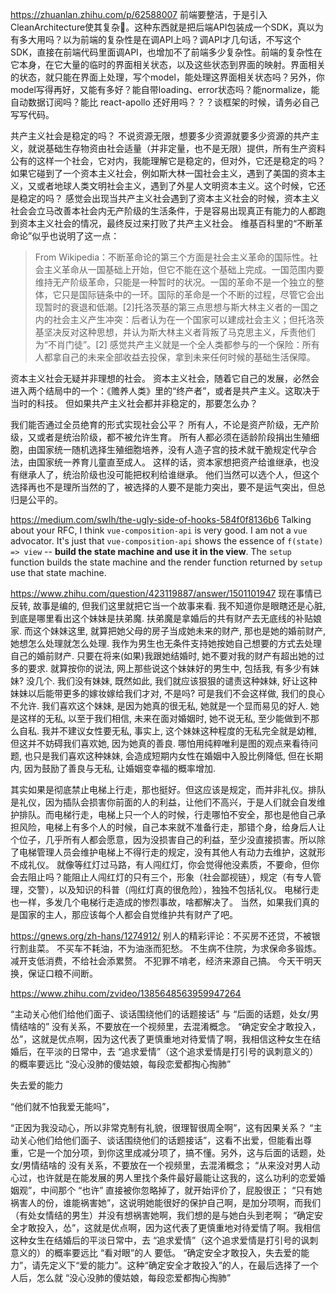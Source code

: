 https://zhuanlan.zhihu.com/p/62588007
前端要整洁，于是引入CleanArchitecture使其复杂💩。这种东西就是把后端API包装成一个SDK，真以为有多大用吗？以为前端的复杂性是在调API上吗？调API才几句话，不写这个SDK，直接在前端代码里面调API，也增加不了前端多少复杂性。前端的复杂性在它本身，在它大量的临时的界面相关状态，以及这些状态到界面的映射。界面相关的状态，就只能在界面上处理，写个model，能处理这界面相关状态吗？另外，你model写得再好，又能有多好？能自带loading、error状态吗？能normalize，能自动数据订阅吗？能比 react-apollo 还好用吗？？？谈框架的时候，请务必自己写写代码。



共产主义社会是稳定的吗？
不说资源无限，想要多少资源就要多少资源的共产主义，就说基础生存物资由社会适量（并非定量，也不是无限）提供，所有生产资料公有的这样一个社会，它对内，我能理解它是稳定的，但对外，它还是稳定的吗？
如果它碰到了一个资本主义社会，例如斯大林一国社会主义，遇到了美国的资本主义，又或者地球人类文明社会主义，遇到了外星人文明资本主义。这个时候，它还是稳定的吗？
感觉会出现当共产主义社会遇到了资本主义社会的时候，资本主义社会会立马改善本社会内无产阶级的生活条件，于是容易出现真正有能力的人都跑到资本主义社会的情况，最终反过来打败了共产主义社会。
维基百科里的“不断革命论”似乎也说明了这一点：
> From Wikipedia：不断革命论的第三个方面是社会主义革命的国际性。社会主义革命从一国基础上开始，但它不能在这个基础上完成。一国范围内要维持无产阶级革命，只能是一种暂时的状况。一国的革命不是一个独立的整体，它只是国际链条中的一环。国际的革命是一个不断的过程，尽管它会出现暂时的衰退和低潮。[2]托洛茨基的第三点思想与斯大林主义者的一国之内的社会主义产生冲突：后者认为在一个国家可以建成社会主义；但托洛茨基坚决反对这种思想，并认为斯大林主义者背叛了马克思主义，斥责他们为“不肖门徒”。[2]
感觉共产主义就是一个全人类都参与的一个保险：所有人都拿自己的未来全部收益去投保，拿到未来任何时候的基础生活保障。

资本主义社会无疑并非理想的社会。
资本主义社会，随着它自己的发展，必然会进入两个结局中的一个：《赡养人类》里的“终产者”，或者是共产主义。这取决于当时的科技。
但如果共产主义社会都并非稳定的，那要怎么办？

我们能否通过全员绝育的形式实现社会公平？
所有人，不论是资产阶级，无产阶级，又或者是统治阶级，都不被允许生育。
所有人都必须在适龄阶段捐出生殖细胞，由国家统一随机选择生殖细胞培养，没有人造子宫的技术就干脆规定代孕合法，由国家统一养育儿童直至成人。
这样的话，资本家想把资产给谁继承，也没有继承人了，统治阶级也没可能把权利给谁继承。
他们当然可以选个人，但这个选择再也不是理所当然的了，被选择的人要不是能力突出，要不是运气突出，但总归是公平的。


https://medium.com/swlh/the-ugly-side-of-hooks-584f0f8136b6
Talking about your RFC, I think `vue-composition-api` is very good. I am not a `vue` advocator. It's just that `vue-composition-api` shows the essence of `f(state) => view` -- **build the state machine and use it in the view**.  The `setup` function builds the state machine and the render function returned by `setup` use that state machine.



https://www.zhihu.com/question/423119887/answer/1501101947
现在事情已反转, 故事是编的, 但我们这里就把它当一个故事来看.
我不知道你是眼瞎还是心脏, 到底是哪里看出这个妹妹是扶弟魔.
扶弟魔是拿婚后的共有财产去无底线的补贴娘家.
而这个妹妹这里, 就算把她父母的房子当成她未来的财产, 那也是她的婚前财产, 她想怎么处理就怎么处理.
我作为男生也无条件支持她按她自己想要的方式去处理自己的婚前财产. 只要在将来(如果)我跟她结婚时, 她不要对我的财产有超出她的过多的要求.
就算按你的说法, 网上那些说这个妹妹好的男生中, 包括我, 有多少有妹妹? 没几个. 
我们没有妹妹, 既然如此, 我们就应该狠狠的谴责这种妹妹, 好让这种妹妹以后能带更多的嫁妆嫁给我们才对, 不是吗?
可是我们不会这样做, 我们的良心不允许. 我们喜欢这个妹妹, 是因为她真的很无私, 她就是一个显而易见的好人.
她是这样的无私, 以至于我们相信, 未来在面对婚姻时, 她不说无私, 至少能做到不那么自私.
我并不建议女性要无私, 事实上, 这个妹妹这种程度的无私完全就是幼稚, 但这并不妨碍我们喜欢她, 因为她真的善良.
哪怕用纯粹唯利是图的观点来看待问题, 也只是我们喜欢这种妹妹, 会造成短期内女性在婚姻中入股比例降低, 但在长期内, 因为鼓励了善良与无私, 让婚姻变幸福的概率增加.


其实如果是彻底禁止电梯上行走，那也挺好。但这应该是规定，而并非礼仪。排队是礼仪，因为插队会损害你前面的人的利益，让他们不高兴，于是人们就会自发维护排队。而电梯行走，电梯上只一个人的时候，行走哪怕不安全，那也是他自己承担风险，电梯上有多个人的时候，自己本来就不准备行走，那错个身，给身后人让个位子，几乎所有人都会愿意，因为没损害自己的利益，至少没直接损害。所以除了电梯管理人员会维护电梯上不得行走的规定，没有其他人有动力去维护，这就形不成礼仪。
就像等红灯过马路，有人闯红灯，你会觉得他没素质，不要命，但你会去阻止吗？能阻止人闯红灯的只有三个，形象（社会鄙视链），规定（有专人管理，交警），以及知识的科普（闯红灯真的很危险），独独不包括礼仪。
电梯行走也一样，多发几个电梯行走造成的惨烈事故，啥都解决了。
当然，如果我们真的是国家的主人，那应该每个人都会自觉维护共有财产了吧。



https://gnews.org/zh-hans/1274912/
别人的精彩评论：不买房不还贷，不被银行割韭菜。 不买车不耗油，不为油涨而犯愁。 不生病不住院，为求保命多锻炼。 减开支低消费，不给社会添累赘。 不犯罪不啃老，经济来源自己搞。 今天干明天换，保证口粮不间断。



https://www.zhihu.com/zvideo/1385648563959947264

“主动关心他们给他们面子、谈话围绕他们的话题接话” 与 “后面的话题，处女/男情结啥的” 没有关系，不要放在一个视频里，去混淆概念。
“确定安全才敢投入，怂”，这就是优点啊，因为这代表了更慎重地对待爱情了啊，我相信这种女生在结婚后，在平淡的日常中，去 “追求爱情”（这个追求爱情是打引号的讽刺意义的）的概率要远比
“没心没肺的傻姑娘，每段恋爱都掏心掏肺”

失去爱的能力

“他们就不怕我爱无能吗”，

“正因为我没动心，所以非常克制有礼貌，很理智很周全啊”，这有因果关系？
“主动关心他们给他们面子、谈话围绕他们的话题接话”，这看不出爱，但能看出尊重，它是一个加分项，到你这里成减分项了，搞不懂。另外，这与后面的话题，处女/男情结啥的 没有关系，不要放在一个视频里，去混淆概念；
“从来没对男人动心过，也许就是在能发展的男人里找个条件最好最能让这我的，这么功利的恋爱婚姻观”，中间那个 “也许” 直接被你忽略掉了，就开始评价了，屁股很正；
“只有她祸害人的份，谁能祸害她”，这说明她能很好的保护自己啊，是加分项啊，而我们（有处女情结的男生）并没有想祸害她啊，我们想的是与她白头到老啊；
“确定安全才敢投入，怂”，这就是优点啊，因为这代表了更慎重地对待爱情了啊。我相信这种女生在结婚后的平淡日常中，去 “追求爱情”（这个追求爱情是打引号的讽刺意义的）的概率要远比 “看对眼”的人 要低。
“确定安全才敢投入，失去爱的能力”，请先定义下“爱的能力”。这种“确定安全才敢投入”的人，在最后选择了一个人后，怎么就
“没心没肺的傻姑娘，每段恋爱都掏心掏肺”


